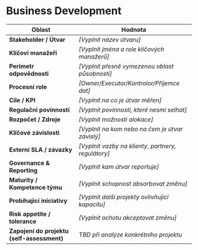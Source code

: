 # Business Development

| Oblast | Hodnota |
|--------|---------|
| **Stakeholder / Útvar** | _[Vyplnit název útvaru]_ |
| **Klíčoví manažeři** | _[Vyplnit jména a role klíčových manažerů]_ |
| **Perimetr odpovědnosti** | _[Vyplnit přesně vymezenou oblast působnosti]_ |
| **Procesní role** | _[Owner/Executor/Kontrolor/Příjemce dat]_ |
| **Cíle / KPI** | _[Vyplnit na co je útvar měřen]_ |
| **Regulační povinnosti** | _[Vyplnit povinnosti, které nesmí selhat]_ |
| **Rozpočet / Zdroje** | _[Vyplnit možnosti alokace]_ |
| **Klíčové závislosti** | _[Vyplnit na kom nebo na čem je útvar závislý]_ |
| **Externí SLA / závazky** | _[Vyplnit vazby na klienty, partnery, regulátory]_ |
| **Governance & Reporting** | _[Vyplnit kam útvar reportuje]_ |
| **Maturity / Kompetence týmu** | _[Vyplnit schopnost absorbovat změnu]_ |
| **Probíhající iniciativy** | _[Vyplnit další projekty ovlivňující kapacitu]_ |
| **Risk appetite / tolerance** | _[Vyplnit ochotu akceptovat změnu]_ |
| **Zapojení do projektu (self-assessment)** | _TBD při analýze konkrétního projektu_ |